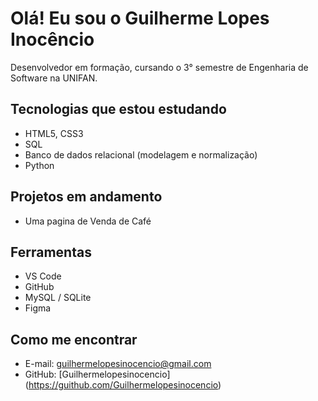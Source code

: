 # Olá! Eu sou o Guilherme Lopes Inocêncio

Desenvolvedor em formação, cursando o 3° semestre de Engenharia de Software na UNIFAN.

## Tecnologias que estou estudando
- HTML5, CSS3
- SQL
- Banco de dados relacional (modelagem e normalização)
- Python

## Projetos em andamento
- Uma pagina de Venda de Café

## Ferramentas
- VS Code
- GitHub
- MySQL / SQLite
- Figma

## Como me encontrar
- E-mail: guilhermelopesinocencio@gmail.com
- GitHub: [Guilhermelopesinocencio] (https://guithub.com/Guilhermelopesinocencio)
